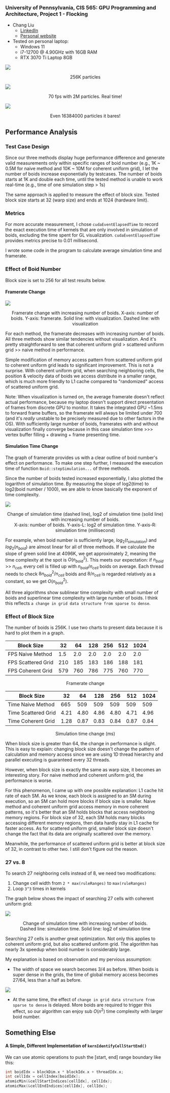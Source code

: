 ### **University of Pennsylvania, CIS 565: GPU Programming and Architecture, Project 1 - Flocking**

* Chang Liu
  * [LinkedIn](https://www.linkedin.com/in/chang-liu-0451a6208/)
  * [Personal website](https://hummawhite.github.io/)
* Tested on personal laptop:
  - Windows 11
  - i7-12700 @ 4.90GHz with 16GB RAM
  - RTX 3070 Ti Laptop 8GB

![](./images/256K.gif)

<center>256K particles</center>

![](./images/2M.gif)

<center>70 fps with 2M particles. Real time!</center>

![](./images/16M.png)

<center>Even 16384000 particles it bares!</center>

## Performance Analysis

### Test Case Design

Since our three methods display huge performance difference and generate valid measurements only within specific ranges of boid number (e.g., 1K ~ 0.5M for naive method and 10K ~ 10M for coherent uniform grid), I let the number of boids increase exponentially by testcases. The number of boids starts at 1K and double each time, until the tested method is unable to work real-time (e.g., time of one simulation step > 1s)

The same approach is applied to measure the effect of block size. Tested block size starts at 32 (warp size) and ends at 1024 (hardware limit).

### Metrics

For more accurate measurement, I chose `cudaEventElapsedTime` to record the exact execution time of kernels that are only involved in simulation of boids, excluding the time spent for GL visualization. `cudaEventElapsedTime` provides metrics precise to 0.01 millisecond.

I wrote some code in the program to calculate average simulation time and framerate.

### Effect of Boid Number

Block size is set to 256 for all test results below.

#### Framerate Change

![](./images/fps_boid_number.png)

<div align="center">Framerate change with increasing number of boids. X-axis: number of boids. Y-axis: framerate. Solid line: with visualization. Dashed line: with visualization</div>

For each method, the framerate decreases with increasing number of boids. All three methods show similar tendencies without visualization. And it's pretty straightforward to see that coherent uniform grid > scattered uniform grid >> naive method in performance.

Simple modification of memory access pattern from scattered uniform grid to coherent uniform grid leads to significant improvement. This is not a surprise. With coherent uniform grid, when searching neighboring cells, the position & velocity data of boids we access distribute in a smaller range, which is much more friendly to L1 cache compared to "randomized" access of scattered uniform grid.

Note: When visualization is turned on, the average framerate doesn't reflect actual performance, because my laptop doesn't support direct presentation of frames from discrete GPU to monitor. It takes the integrated GPU ~1.5ms to forward frame buffers, so the framerate will always be limited under 700 (and it's *really* unstable to be precisely measured due to other factors in the OS). With sufficiently large number of boids, framerates with and without visualization finally converge because in this case simulation time >>> vertex buffer filling  + drawing + frame presenting time.

#### Simulation Time Change

The graph of framerate provides us with a clear outline of boid number's effect on performance. To make one step further, I measured the execution time of function `Boid::stepSimulation...` of three methods.

Since the number of boids tested increased exponentially, I also plotted the logarithm of simulation time. By measuring the slope of log2(time) to log2(boid number / 1000), we are able to know basically the exponent of time complexity.

![](./images/log2_time_boid_number.png)

<div align="center">Change of simulation time (dashed line), log2 of simulation time (solid line) with increasing number of boids. </div>
<div align="center">X-axis: number of boids. Y-axis-L: log2 of simulation time. Y-axis-R: simulation time (millisecond)</div>

For example, when boid number is sufficiently large, $log_2(t_{simulation})$ and $log_2(n_{boid})$ are almost linear for all of three methods. If we calculate the slope of green solid line at 4096K, we get approximately 2, meaning the time complexity at the spot is $O(n_{boid}^2)$. This meets our expectation: if $n_{boid}$ >> $n_{cell}$, every cell is filled up with $n_{boid}/n_{cell}$ boids on average. Each thread needs to check $8 n_{boid}^2/n_{cell}$ boids and $8/n_{cell}$ is regarded relatively as a constant, so we get $O(n_{boid}^2)$.

All three algorithms show sublinear time complexity with small number of boids and superlinear time complexity with large number of boids. I think this reflects `a change in grid data structure from sparse to dense`.

### Effect of Block Size

The number of boids is 256K. I use two charts to present data because it is hard to plot them in a graph.

| Block Size         | 32   | 64   | 128  | 256  | 512  | 1024 |
| ------------------ | ---- | ---- | ---- | ---- | ---- | ---- |
| FPS Naive Method   | 1.5  | 2.0  | 2.0  | 2.0  | 2.0  | 2.0  |
| FPS Scattered Grid | 210  | 185  | 183  | 186  | 188  | 181  |
| FPS Coherent Grid  | 579  | 760  | 786  | 775  | 760  | 770  |

<div align="center">Framerate change</div>

| Block Size          | 32   | 64   | 128  | 256  | 512  | 1024 |
| ------------------- | ---- | ---- | ---- | ---- | ---- | ---- |
| Time Naive Method   | 665  | 509  | 509  | 509  | 509  | 509  |
| Time Scattered Grid | 4.21 | 4.80 | 4.86 | 4.80 | 4.71 | 4.96 |
| Time Coherent Grid  | 1.28 | 0.87 | 0.83 | 0.84 | 0.87 | 0.84 |

<div align="center">Simulation time change (ms)</div>

When block size is greater than 64, the change in performance is slight. This is easy to explain: changing block size doesn't change the pattern of calculation and memory access since we are using 1D thread hierarchy and parallel executing is guaranteed every 32 threads.

However, when block size is exactly the same as warp size, it becomes an interesting story. For naive method and coherent uniform grid, the performance is worse.

For this phenomenon, I came up with one possible explanation: L1 cache hit rate of each SM. As we know, each block is assigned to an SM during execution, so an SM can hold more blocks if block size is smaller. Naive method and coherent uniform grid access memory in more coherent patterns, so it's better that an SM holds blocks that access neighboring memory regions. For block size of 32, each SM holds many blocks accessing different memory regions, then data hardly stay in L1 cache for faster access. As for scattered uniform grid, smaller block size doesn't change the fact that its data are originally scattered over the memory.

Meanwhile, the performance of scattered uniform grid is better at block size of 32, in contrast to other two. I still don't figure out the reason.

### 27 vs. 8

To search 27 neighboring cells instead of 8, we need two modifications:

1. Change cell width from `2 * max(ruleRanges)` to `max(ruleRanges)`
2. Loop `3^3` times in kernels

The graph below shows the impact of searching 27 cells with coherent uniform grid:

![](./images/8_vs_27.png)

<div align="center">Change of simulation time with increasing number of boids.</div>
<div align="center">Dashed line: simulation time. Solid line: log2 of simulation time</div>

Searching 27 cells is another great optimization. Not only this applies to coherent uniform grid, but also scattered uniform grid. The algorithm has nearly 3x speedup when boid number is considerably large.

My explanation is based on observation and my pervious assumption:

- The width of space we search becomes 3/4 as before. When boids is super dense in the grids, the time of global memory access becomes 27/64, less than a half as before.

![](./images/illust_8_27.png)

- At the same time, the effect of `change in grid data structure from sparse to dense` is delayed. More boids are required to trigger this effect, so our algorithm can enjoy sub $O(n^2)$ time complexity with larger boid number.

## Something Else

#### A Simple, Different Implementation of `kernIdentifyCellStartEnd()`

We can use atomic operations to push the [start, end] range boundary like this:

```C++
int boidIdx = blockDim.x * blockIdx.x + threadIdx.x;
int cellIdx = cellIndex[boidIdx];
atomicMin(&cellStartIndices[cellIdx], cellIdx);
atomicMax(&cellEndIndices[cellIdx], cellIdx);
```
